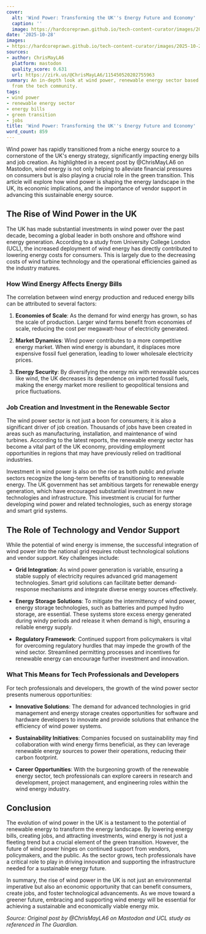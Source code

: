```yaml
---
cover:
  alt: 'Wind Power: Transforming the UK''s Energy Future and Economy'
  caption: ''
  image: https://hardcoreprawn.github.io/tech-content-curator/images/2025-10-28-wind-power-transforming-uk-energy-economy-32b1f9d2afb6.png
date: '2025-10-28'
images:
- https://hardcoreprawn.github.io/tech-content-curator/images/2025-10-28-wind-power-transforming-uk-energy-economy-32b1f9d2afb6-icon.png
sources:
- author: ChrisMayLA6
  platform: mastodon
  quality_score: 0.631
  url: https://zirk.us/@ChrisMayLA6/115450520202755963
summary: An in-depth look at wind power, renewable energy sector based on insights
  from the tech community.
tags:
- wind power
- renewable energy sector
- energy bills
- green transition
- jobs
title: 'Wind Power: Transforming the UK''s Energy Future and Economy'
word_count: 859
---
```


Wind power has rapidly transitioned from a niche energy source to a cornerstone of the UK's energy strategy, significantly impacting energy bills and job creation. As highlighted in a recent post by @ChrisMayLA6 on Mastodon, wind energy is not only helping to alleviate financial pressures on consumers but is also playing a crucial role in the green transition. This article will explore how wind power is shaping the energy landscape in the UK, its economic implications, and the importance of vendor support in advancing this sustainable energy source.

## The Rise of Wind Power in the UK

The UK has made substantial investments in wind power over the past decade, becoming a global leader in both onshore and offshore wind energy generation. According to a study from University College London (UCL), the increased deployment of wind energy has directly contributed to lowering energy costs for consumers. This is largely due to the decreasing costs of wind turbine technology and the operational efficiencies gained as the industry matures. 

### How Wind Energy Affects Energy Bills

The correlation between wind energy production and reduced energy bills can be attributed to several factors:

1. **Economies of Scale**: As the demand for wind energy has grown, so has the scale of production. Larger wind farms benefit from economies of scale, reducing the cost per megawatt-hour of electricity generated.

2. **Market Dynamics**: Wind power contributes to a more competitive energy market. When wind energy is abundant, it displaces more expensive fossil fuel generation, leading to lower wholesale electricity prices.

3. **Energy Security**: By diversifying the energy mix with renewable sources like wind, the UK decreases its dependence on imported fossil fuels, making the energy market more resilient to geopolitical tensions and price fluctuations.

### Job Creation and Investment in the Renewable Sector

The wind power sector is not just a boon for consumers; it is also a significant driver of job creation. Thousands of jobs have been created in areas such as manufacturing, installation, and maintenance of wind turbines. According to the latest reports, the renewable energy sector has become a vital part of the UK economy, providing employment opportunities in regions that may have previously relied on traditional industries. 

Investment in wind power is also on the rise as both public and private sectors recognize the long-term benefits of transitioning to renewable energy. The UK government has set ambitious targets for renewable energy generation, which have encouraged substantial investment in new technologies and infrastructure. This investment is crucial for further developing wind power and related technologies, such as energy storage and smart grid systems.

## The Role of Technology and Vendor Support

While the potential of wind energy is immense, the successful integration of wind power into the national grid requires robust technological solutions and vendor support. Key challenges include:

- **Grid Integration**: As wind power generation is variable, ensuring a stable supply of electricity requires advanced grid management technologies. Smart grid solutions can facilitate better demand-response mechanisms and integrate diverse energy sources effectively.

- **Energy Storage Solutions**: To mitigate the intermittency of wind power, energy storage technologies, such as batteries and pumped hydro storage, are essential. These systems store excess energy generated during windy periods and release it when demand is high, ensuring a reliable energy supply.

- **Regulatory Framework**: Continued support from policymakers is vital for overcoming regulatory hurdles that may impede the growth of the wind sector. Streamlined permitting processes and incentives for renewable energy can encourage further investment and innovation.

### What This Means for Tech Professionals and Developers

For tech professionals and developers, the growth of the wind power sector presents numerous opportunities:

- **Innovative Solutions**: The demand for advanced technologies in grid management and energy storage creates opportunities for software and hardware developers to innovate and provide solutions that enhance the efficiency of wind power systems.

- **Sustainability Initiatives**: Companies focused on sustainability may find collaboration with wind energy firms beneficial, as they can leverage renewable energy sources to power their operations, reducing their carbon footprint.

- **Career Opportunities**: With the burgeoning growth of the renewable energy sector, tech professionals can explore careers in research and development, project management, and engineering roles within the wind energy industry.

## Conclusion

The evolution of wind power in the UK is a testament to the potential of renewable energy to transform the energy landscape. By lowering energy bills, creating jobs, and attracting investments, wind energy is not just a fleeting trend but a crucial element of the green transition. However, the future of wind power hinges on continued support from vendors, policymakers, and the public. As the sector grows, tech professionals have a critical role to play in driving innovation and supporting the infrastructure needed for a sustainable energy future.

In summary, the rise of wind power in the UK is not just an environmental imperative but also an economic opportunity that can benefit consumers, create jobs, and foster technological advancements. As we move toward a greener future, embracing and supporting wind energy will be essential for achieving a sustainable and economically viable energy mix.

*Source: Original post by @ChrisMayLA6 on Mastodon and UCL study as referenced in The Guardian.*